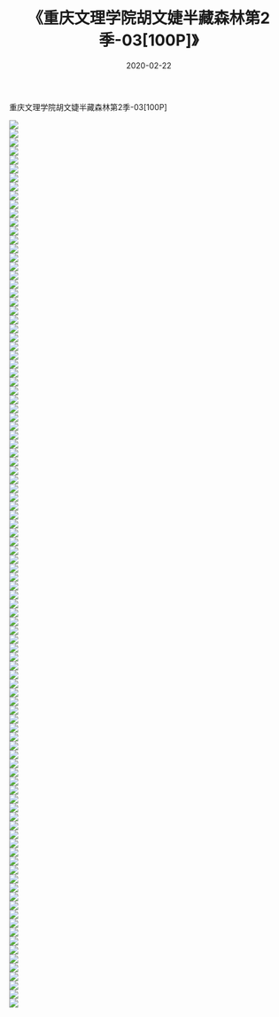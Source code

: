 ﻿---
layout: post
title:  《重庆文理学院胡文婕半藏森林第2季-03[100P]》
date:   2020-02-22
img: http://pic.660000.xyz/1:/唯美/2020/重庆文理学院胡文婕半藏森林第2季-03[100P]/000.jpg
categories: [美女, 清纯, 唯美]
---

重庆文理学院胡文婕半藏森林第2季-03[100P]

  ![](http://pic.660000.xyz/1:/唯美/2020/重庆文理学院胡文婕半藏森林第2季-03[100P]/001.jpg) <br> ![](http://pic.660000.xyz/1:/唯美/2020/重庆文理学院胡文婕半藏森林第2季-03[100P]/002.jpg) <br> ![](http://pic.660000.xyz/1:/唯美/2020/重庆文理学院胡文婕半藏森林第2季-03[100P]/003.jpg) <br> ![](http://pic.660000.xyz/1:/唯美/2020/重庆文理学院胡文婕半藏森林第2季-03[100P]/004.jpg) <br> ![](http://pic.660000.xyz/1:/唯美/2020/重庆文理学院胡文婕半藏森林第2季-03[100P]/005.jpg) <br> ![](http://pic.660000.xyz/1:/唯美/2020/重庆文理学院胡文婕半藏森林第2季-03[100P]/006.jpg) <br> ![](http://pic.660000.xyz/1:/唯美/2020/重庆文理学院胡文婕半藏森林第2季-03[100P]/007.jpg) <br> ![](http://pic.660000.xyz/1:/唯美/2020/重庆文理学院胡文婕半藏森林第2季-03[100P]/008.jpg) <br> ![](http://pic.660000.xyz/1:/唯美/2020/重庆文理学院胡文婕半藏森林第2季-03[100P]/009.jpg) <br> ![](http://pic.660000.xyz/1:/唯美/2020/重庆文理学院胡文婕半藏森林第2季-03[100P]/010.jpg) <br> ![](http://pic.660000.xyz/1:/唯美/2020/重庆文理学院胡文婕半藏森林第2季-03[100P]/011.jpg) <br> ![](http://pic.660000.xyz/1:/唯美/2020/重庆文理学院胡文婕半藏森林第2季-03[100P]/012.jpg) <br> ![](http://pic.660000.xyz/1:/唯美/2020/重庆文理学院胡文婕半藏森林第2季-03[100P]/013.jpg) <br> ![](http://pic.660000.xyz/1:/唯美/2020/重庆文理学院胡文婕半藏森林第2季-03[100P]/014.jpg) <br> ![](http://pic.660000.xyz/1:/唯美/2020/重庆文理学院胡文婕半藏森林第2季-03[100P]/015.jpg) <br> ![](http://pic.660000.xyz/1:/唯美/2020/重庆文理学院胡文婕半藏森林第2季-03[100P]/016.jpg) <br> ![](http://pic.660000.xyz/1:/唯美/2020/重庆文理学院胡文婕半藏森林第2季-03[100P]/017.jpg) <br> ![](http://pic.660000.xyz/1:/唯美/2020/重庆文理学院胡文婕半藏森林第2季-03[100P]/018.jpg) <br> ![](http://pic.660000.xyz/1:/唯美/2020/重庆文理学院胡文婕半藏森林第2季-03[100P]/019.jpg) <br> ![](http://pic.660000.xyz/1:/唯美/2020/重庆文理学院胡文婕半藏森林第2季-03[100P]/020.jpg) <br> ![](http://pic.660000.xyz/1:/唯美/2020/重庆文理学院胡文婕半藏森林第2季-03[100P]/021.jpg) <br> ![](http://pic.660000.xyz/1:/唯美/2020/重庆文理学院胡文婕半藏森林第2季-03[100P]/022.jpg) <br> ![](http://pic.660000.xyz/1:/唯美/2020/重庆文理学院胡文婕半藏森林第2季-03[100P]/023.jpg) <br> ![](http://pic.660000.xyz/1:/唯美/2020/重庆文理学院胡文婕半藏森林第2季-03[100P]/024.jpg) <br> ![](http://pic.660000.xyz/1:/唯美/2020/重庆文理学院胡文婕半藏森林第2季-03[100P]/025.jpg) <br> ![](http://pic.660000.xyz/1:/唯美/2020/重庆文理学院胡文婕半藏森林第2季-03[100P]/026.jpg) <br> ![](http://pic.660000.xyz/1:/唯美/2020/重庆文理学院胡文婕半藏森林第2季-03[100P]/027.jpg) <br> ![](http://pic.660000.xyz/1:/唯美/2020/重庆文理学院胡文婕半藏森林第2季-03[100P]/028.jpg) <br> ![](http://pic.660000.xyz/1:/唯美/2020/重庆文理学院胡文婕半藏森林第2季-03[100P]/029.jpg) <br> ![](http://pic.660000.xyz/1:/唯美/2020/重庆文理学院胡文婕半藏森林第2季-03[100P]/030.jpg) <br> ![](http://pic.660000.xyz/1:/唯美/2020/重庆文理学院胡文婕半藏森林第2季-03[100P]/031.jpg) <br> ![](http://pic.660000.xyz/1:/唯美/2020/重庆文理学院胡文婕半藏森林第2季-03[100P]/032.jpg) <br> ![](http://pic.660000.xyz/1:/唯美/2020/重庆文理学院胡文婕半藏森林第2季-03[100P]/033.jpg) <br> ![](http://pic.660000.xyz/1:/唯美/2020/重庆文理学院胡文婕半藏森林第2季-03[100P]/034.jpg) <br> ![](http://pic.660000.xyz/1:/唯美/2020/重庆文理学院胡文婕半藏森林第2季-03[100P]/035.jpg) <br> ![](http://pic.660000.xyz/1:/唯美/2020/重庆文理学院胡文婕半藏森林第2季-03[100P]/036.jpg) <br> ![](http://pic.660000.xyz/1:/唯美/2020/重庆文理学院胡文婕半藏森林第2季-03[100P]/037.jpg) <br> ![](http://pic.660000.xyz/1:/唯美/2020/重庆文理学院胡文婕半藏森林第2季-03[100P]/038.jpg) <br> ![](http://pic.660000.xyz/1:/唯美/2020/重庆文理学院胡文婕半藏森林第2季-03[100P]/039.jpg) <br> ![](http://pic.660000.xyz/1:/唯美/2020/重庆文理学院胡文婕半藏森林第2季-03[100P]/040.jpg) <br> ![](http://pic.660000.xyz/1:/唯美/2020/重庆文理学院胡文婕半藏森林第2季-03[100P]/041.jpg) <br> ![](http://pic.660000.xyz/1:/唯美/2020/重庆文理学院胡文婕半藏森林第2季-03[100P]/042.jpg) <br> ![](http://pic.660000.xyz/1:/唯美/2020/重庆文理学院胡文婕半藏森林第2季-03[100P]/043.jpg) <br> ![](http://pic.660000.xyz/1:/唯美/2020/重庆文理学院胡文婕半藏森林第2季-03[100P]/044.jpg) <br> ![](http://pic.660000.xyz/1:/唯美/2020/重庆文理学院胡文婕半藏森林第2季-03[100P]/045.jpg) <br> ![](http://pic.660000.xyz/1:/唯美/2020/重庆文理学院胡文婕半藏森林第2季-03[100P]/046.jpg) <br> ![](http://pic.660000.xyz/1:/唯美/2020/重庆文理学院胡文婕半藏森林第2季-03[100P]/047.jpg) <br> ![](http://pic.660000.xyz/1:/唯美/2020/重庆文理学院胡文婕半藏森林第2季-03[100P]/048.jpg) <br> ![](http://pic.660000.xyz/1:/唯美/2020/重庆文理学院胡文婕半藏森林第2季-03[100P]/049.jpg) <br> ![](http://pic.660000.xyz/1:/唯美/2020/重庆文理学院胡文婕半藏森林第2季-03[100P]/050.jpg) <br> ![](http://pic.660000.xyz/1:/唯美/2020/重庆文理学院胡文婕半藏森林第2季-03[100P]/051.jpg) <br> ![](http://pic.660000.xyz/1:/唯美/2020/重庆文理学院胡文婕半藏森林第2季-03[100P]/052.jpg) <br> ![](http://pic.660000.xyz/1:/唯美/2020/重庆文理学院胡文婕半藏森林第2季-03[100P]/053.jpg) <br> ![](http://pic.660000.xyz/1:/唯美/2020/重庆文理学院胡文婕半藏森林第2季-03[100P]/054.jpg) <br> ![](http://pic.660000.xyz/1:/唯美/2020/重庆文理学院胡文婕半藏森林第2季-03[100P]/055.jpg) <br> ![](http://pic.660000.xyz/1:/唯美/2020/重庆文理学院胡文婕半藏森林第2季-03[100P]/056.jpg) <br> ![](http://pic.660000.xyz/1:/唯美/2020/重庆文理学院胡文婕半藏森林第2季-03[100P]/057.jpg) <br> ![](http://pic.660000.xyz/1:/唯美/2020/重庆文理学院胡文婕半藏森林第2季-03[100P]/058.jpg) <br> ![](http://pic.660000.xyz/1:/唯美/2020/重庆文理学院胡文婕半藏森林第2季-03[100P]/059.jpg) <br> ![](http://pic.660000.xyz/1:/唯美/2020/重庆文理学院胡文婕半藏森林第2季-03[100P]/060.jpg) <br> ![](http://pic.660000.xyz/1:/唯美/2020/重庆文理学院胡文婕半藏森林第2季-03[100P]/061.jpg) <br> ![](http://pic.660000.xyz/1:/唯美/2020/重庆文理学院胡文婕半藏森林第2季-03[100P]/062.jpg) <br> ![](http://pic.660000.xyz/1:/唯美/2020/重庆文理学院胡文婕半藏森林第2季-03[100P]/063.jpg) <br> ![](http://pic.660000.xyz/1:/唯美/2020/重庆文理学院胡文婕半藏森林第2季-03[100P]/064.jpg) <br> ![](http://pic.660000.xyz/1:/唯美/2020/重庆文理学院胡文婕半藏森林第2季-03[100P]/065.jpg) <br> ![](http://pic.660000.xyz/1:/唯美/2020/重庆文理学院胡文婕半藏森林第2季-03[100P]/066.jpg) <br> ![](http://pic.660000.xyz/1:/唯美/2020/重庆文理学院胡文婕半藏森林第2季-03[100P]/067.jpg) <br> ![](http://pic.660000.xyz/1:/唯美/2020/重庆文理学院胡文婕半藏森林第2季-03[100P]/068.jpg) <br> ![](http://pic.660000.xyz/1:/唯美/2020/重庆文理学院胡文婕半藏森林第2季-03[100P]/069.jpg) <br> ![](http://pic.660000.xyz/1:/唯美/2020/重庆文理学院胡文婕半藏森林第2季-03[100P]/070.jpg) <br> ![](http://pic.660000.xyz/1:/唯美/2020/重庆文理学院胡文婕半藏森林第2季-03[100P]/071.jpg) <br> ![](http://pic.660000.xyz/1:/唯美/2020/重庆文理学院胡文婕半藏森林第2季-03[100P]/072.jpg) <br> ![](http://pic.660000.xyz/1:/唯美/2020/重庆文理学院胡文婕半藏森林第2季-03[100P]/073.jpg) <br> ![](http://pic.660000.xyz/1:/唯美/2020/重庆文理学院胡文婕半藏森林第2季-03[100P]/074.jpg) <br> ![](http://pic.660000.xyz/1:/唯美/2020/重庆文理学院胡文婕半藏森林第2季-03[100P]/075.jpg) <br> ![](http://pic.660000.xyz/1:/唯美/2020/重庆文理学院胡文婕半藏森林第2季-03[100P]/076.jpg) <br> ![](http://pic.660000.xyz/1:/唯美/2020/重庆文理学院胡文婕半藏森林第2季-03[100P]/077.jpg) <br> ![](http://pic.660000.xyz/1:/唯美/2020/重庆文理学院胡文婕半藏森林第2季-03[100P]/078.jpg) <br> ![](http://pic.660000.xyz/1:/唯美/2020/重庆文理学院胡文婕半藏森林第2季-03[100P]/079.jpg) <br> ![](http://pic.660000.xyz/1:/唯美/2020/重庆文理学院胡文婕半藏森林第2季-03[100P]/080.jpg) <br> ![](http://pic.660000.xyz/1:/唯美/2020/重庆文理学院胡文婕半藏森林第2季-03[100P]/081.jpg) <br> ![](http://pic.660000.xyz/1:/唯美/2020/重庆文理学院胡文婕半藏森林第2季-03[100P]/082.jpg) <br> ![](http://pic.660000.xyz/1:/唯美/2020/重庆文理学院胡文婕半藏森林第2季-03[100P]/083.jpg) <br> ![](http://pic.660000.xyz/1:/唯美/2020/重庆文理学院胡文婕半藏森林第2季-03[100P]/084.jpg) <br> ![](http://pic.660000.xyz/1:/唯美/2020/重庆文理学院胡文婕半藏森林第2季-03[100P]/085.jpg) <br> ![](http://pic.660000.xyz/1:/唯美/2020/重庆文理学院胡文婕半藏森林第2季-03[100P]/086.jpg) <br> ![](http://pic.660000.xyz/1:/唯美/2020/重庆文理学院胡文婕半藏森林第2季-03[100P]/087.jpg) <br> ![](http://pic.660000.xyz/1:/唯美/2020/重庆文理学院胡文婕半藏森林第2季-03[100P]/088.jpg) <br> ![](http://pic.660000.xyz/1:/唯美/2020/重庆文理学院胡文婕半藏森林第2季-03[100P]/089.jpg) <br> ![](http://pic.660000.xyz/1:/唯美/2020/重庆文理学院胡文婕半藏森林第2季-03[100P]/090.jpg) <br> ![](http://pic.660000.xyz/1:/唯美/2020/重庆文理学院胡文婕半藏森林第2季-03[100P]/091.jpg) <br> ![](http://pic.660000.xyz/1:/唯美/2020/重庆文理学院胡文婕半藏森林第2季-03[100P]/092.jpg) <br> ![](http://pic.660000.xyz/1:/唯美/2020/重庆文理学院胡文婕半藏森林第2季-03[100P]/093.jpg) <br> ![](http://pic.660000.xyz/1:/唯美/2020/重庆文理学院胡文婕半藏森林第2季-03[100P]/094.jpg) <br> ![](http://pic.660000.xyz/1:/唯美/2020/重庆文理学院胡文婕半藏森林第2季-03[100P]/095.jpg) <br> ![](http://pic.660000.xyz/1:/唯美/2020/重庆文理学院胡文婕半藏森林第2季-03[100P]/096.jpg) <br> ![](http://pic.660000.xyz/1:/唯美/2020/重庆文理学院胡文婕半藏森林第2季-03[100P]/097.jpg) <br> ![](http://pic.660000.xyz/1:/唯美/2020/重庆文理学院胡文婕半藏森林第2季-03[100P]/098.jpg) <br> ![](http://pic.660000.xyz/1:/唯美/2020/重庆文理学院胡文婕半藏森林第2季-03[100P]/099.jpg) <br> ![](http://pic.660000.xyz/1:/唯美/2020/重庆文理学院胡文婕半藏森林第2季-03[100P]/100.jpg) <br>